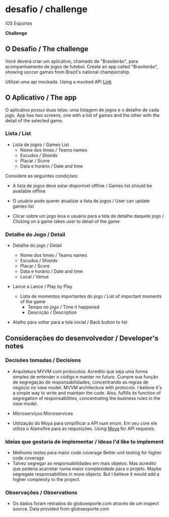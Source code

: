 # desafio / challenge
iOS Esportes

**Challenge**

## O Desafio / The challenge

Você deverá criar um aplicativo, chamado de "Brasileirão", para acompanhamento de jogos de futebol.
Create an app called "Brasileirão", showing soccer games from Brazil's national championship.

Utilizei uma api mockada.
Using a mocked API
[Link](https://github.com/luizfelipeairesoares/apidesafio)

## O Aplicativo / The app

O aplicativo possui duas telas: uma listagem de jogos e o detalhe de cada jogo.
App has two screens, one with a list of games and the other with the detail of the selected game.

### Lista / List

- Lista de jogos / Games List
  - Nome dos times / Teams names
  - Escudos / Shields
  - Placar / Score
  - Data e horário / Date and time

Considere as seguintes condições:

- A lista de jogos deve estar disponível offline / Games list should be available offline

- O usuário pode querer atualizar a lista de jogos / User can update games list

- Clicar sobre um jogo leva o usuário para a tela de detalhe daquele jogo / Clicking on a game takes user to detail of the game

### Detalhe do Jogo / Detail

- Detalhe do jogo / Detail
  - Nome dos times / Teams names
  - Escudos / Shields
  - Placar / Score
  - Data e horário / Date and time
  - Local / Venue

- Lance a Lance / Play by Play
  - Lista de momentos importantes do jogo / List of important moments of the game
    - Tempo no jogo / Time it happened
    - Descrição / Description

- Atalho para voltar para a tela inicial / Back button to list

## Considerações do desenvolvedor / Developer's notes

### Decisões tomadas / Decisions
  - Arquitetura MVVM com protocolos: Acredito que seja uma forma simples de entender o código e manter no futuro. Cumpre sua função de
  segregação de responsabilidades, concentrando as regras de negócio no view model.
    MVVM architecture with protocols. I believe it's a simple way to write and maintain the code. Also, fulfills its function of segregation of responsabilities,
    concentrating the business rules in the view model.

  - Microserviços
    Microservices

  - Utilização do Moya para simplificar a API num enum. Em seu core ele utiliza o Alamofire para as requisições.
    Using [Moya](https://github.com/Moya/Moya) for API requests.

### Ideias que gostaria de implementar / Ideas I'd like to implement
  - Melhores testes para maior code coverage
    Better unit testing for higher code coverage
  - Talvez segregar as responsabilidades em mais objetos. Mas acredito que poderia acarretar numa maior complexidade para o projeto.
    Maybe segregate responsabilities in more objects. But I believe it would add a higher complexity to the project.

### Observações / Observations
  - Os dados foram retirados do globoesporte.com através de um inspect source.
    Data provided from globoesporte.com
